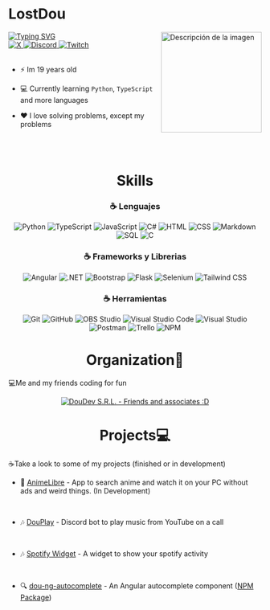 <h1 align="start">LostDou</h1>

<a href="https://git.io/typing-svg">
  <img src="https://readme-typing-svg.demolab.com/?font=Fira+Code&pause=1000&width=435&lines=Junior+Fullstack+Developer" alt="Typing SVG" />
</a>

  <img src="https://avatars.githubusercontent.com/lostdou" alt="Descripción de la imagen" align="right" width="200" height="200">

<div align="left">
  <a href="https://twitter.com/nosoylostdou" target="_blank">
    <img src="https://img.shields.io/badge/X-%23000000.svg?style=for-the-badge&logo=X&logoColor=white" alt="X">
  </a>
  <a href="https://discord.com/users/lostdou" target="_blank">
    <img src="https://img.shields.io/badge/Discord-%235865F2.svg?style=for-the-badge&logo=discord&logoColor=white" alt="Discord">
  </a>
  <a href="https://www.twitch.tv/lostdou" target="_blank">
    <img src="https://img.shields.io/badge/Twitch-%239146FF.svg?style=for-the-badge&logo=Twitch&logoColor=white" alt="Twitch">
  </a>
</div>

<br>
  
  - ⚡ Im 19 years old
    
  - 💻 Currently learning ``Python``, ``TypeScript`` and more languages
  
  - ❤️ I love solving problems, except my problems

</p>
<br>
<br>


<h1 align="center">Skills</h1>

<h3 align="center">☕ Lenguajes</h3>
<div align="center">
  <img src="https://img.shields.io/badge/Python-3776AB?logo=python&logoColor=fff&style=for-the-badge" alt="Python">
  <img src="https://img.shields.io/badge/TypeScript-3178C6?style=for-the-badge&logo=typescript&logoColor=white" alt="TypeScript">
  <img src="https://img.shields.io/badge/JavaScript-F7DF1E?style=for-the-badge&logo=javascript&logoColor=black" alt="JavaScript">
  <img src="https://img.shields.io/badge/C%23-239120?style=for-the-badge&logo=sharp&logoColor=white" alt="C#">
  <img src="https://img.shields.io/badge/HTML-E34F26?style=for-the-badge&logo=html5&logoColor=white" alt="HTML">
  <img src="https://img.shields.io/badge/CSS-639?logo=css3&logoColor=fff&style=for-the-badge" alt="CSS">
  <img src="https://img.shields.io/badge/markdown-%23000000.svg?style=for-the-badge&logo=markdown&logoColor=white" alt="Markdown">
  <img src="https://img.shields.io/badge/SQL-4479A1?style=for-the-badge&logo=sqlite&logoColor=white" alt="SQL">
  <img src="https://img.shields.io/badge/C-A8B9CC?logo=c&logoColor=fff&style=for-the-badge" alt="C">
</div>

<h3 align="center">☕ Frameworks y Librerias</h3>
<div align="center">
  <img src="https://img.shields.io/badge/Angular-DD0031?style=for-the-badge&logo=angular&logoColor=white" alt="Angular">
  <img src="https://img.shields.io/badge/.NET-512BD4?style=for-the-badge&logo=dotnet&logoColor=white" alt=".NET">
  <img src="https://img.shields.io/badge/Bootstrap-7952B3?style=for-the-badge&logo=bootstrap&logoColor=white" alt="Bootstrap">
  <img src="https://img.shields.io/badge/Flask-000000?style=for-the-badge&logo=flask&logoColor=white" alt="Flask">
  <img src="https://img.shields.io/badge/Selenium-43B02A?style=for-the-badge&logo=selenium&logoColor=white" alt="Selenium">
  <img src="https://img.shields.io/badge/Tailwind%20CSS-06B6D4?style=for-the-badge&logo=tailwindcss&logoColor=white" alt="Tailwind CSS">
</div>

<h3 align="center">☕ Herramientas</h3>
<div align="center">
  <img src="https://img.shields.io/badge/Git-F05032?style=for-the-badge&logo=git&logoColor=white" alt="Git">
  <img src="https://img.shields.io/badge/GitHub-181717?style=for-the-badge&logo=github&logoColor=white" alt="GitHub">
  <img src="https://img.shields.io/badge/OBS%20Studio-302E31?style=for-the-badge&logo=obs-studio&logoColor=white" alt="OBS Studio">
  <img src="https://img.shields.io/badge/Visual%20Studio%20Code-007ACC?style=for-the-badge&logo=visual-studio-code&logoColor=white" alt="Visual Studio Code">
  <img src="https://img.shields.io/badge/Visual%20Studio-5C2D91?style=for-the-badge&logo=visual-studio&logoColor=white" alt="Visual Studio">
  <img src="https://img.shields.io/badge/Postman-FF6C37?style=for-the-badge&logo=postman&logoColor=white" alt="Postman">
  <img src="https://img.shields.io/badge/Trello-0052CC?style=for-the-badge&logo=trello&logoColor=white" alt="Trello">
  <img src="https://img.shields.io/badge/npm-CB3837?style=for-the-badge&logo=npm&logoColor=white" alt="NPM">
</div>

<h1></h1>

<h1 align="center">Organization🏢</h1>

💻Me and my friends coding for fun

<p align="center">
  <a href="https://github.com/DouDev-SRL" target="_blank">
    <img src="https://github.com/user-attachments/assets/b212b72c-9b1d-4f26-99b5-f7565c7f61ba" alt="DouDev S.R.L. - Friends and associates :D">
  </a>
</p>

<h1></h1>
<h1 align="center">Projects💻</h1>

<p>
  ☕Take a look to some of my projects (finished or in development) <br>

  - 🏮 [AnimeLibre](https://github.com/Dou-Community-S-A/animelibre) - App to search anime and watch it on your PC without ads and weird things. (In Development)
  <br>

 - 🎶 [DouPlay](https://github.com/Lostdou/DouPlay) - Discord bot to play music from YouTube on a call
  <br>

 - 🎶 [Spotify Widget](https://github.com/Lostdou/Spotify-Widget) - A widget to show your spotify activity
  <br>
  
 - 🔍 [dou-ng-autocomplete](https://github.com/Lostdou/dou-ng-autocomplete) - An Angular autocomplete component ([NPM Package](https://www.npmjs.com/package/dou-ng-autocomplete))
  <br>
  
</p>


